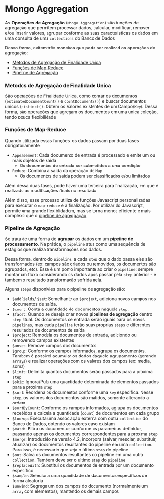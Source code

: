 # Mongo Aggregation

As **Operações de Agregação** (`Mongo Aggregation`) são funções de agregação que permitem processar dados, calcular,
modificar, remover e/ou inserir valores, agrupar conforme as suas caracteristicas os dados em uma consulta de
uma `collections` do Banco de Dados

Dessa forma, exitem três maneiras que pode ser realizad as operações de agregação:

- [Metodos de Agregação de Finalidade Unica](#metodos-de-agregao-de-finalidade-unica)
- [Funções de Map-Reduce](#funes-de-map-reduce)
- [Pipeline de Agregação](#pipeline-de-agregao)

### Metodos de Agregação de Finalidade Unica

São operações de Finalidade Unica, como contar os documentos (`estimatedDocumentCount()` e `countDocuments()`) e buscar
documentos unicos (`distinct()`: Obtem os Valores existentes de um Campo/`Key`). Dessa forma, são operações que agregam
os documentos em uma unica coleção, tendo pouca flexibilidade

### Funções de Map-Reduce

Quando utilizada essas funções, os dados passam por duas fases obrigatoriamente

- `Appeasement`: Cada documento de entrada é processado e emite um ou mais objetos de saìda
    - Os documentos de entrada ser submetidos a uma condição
- `Reduce`: Combina a saída da operação de `Map`
    - Os documentos de saida podem ser classificados e/ou limitados

Além dessa duas fases, pode haver uma terceira para finalização, em que é realizado as modificações finais no resultado

Além disso, esse processo utiliza de funções Javascript personalizadas para executar o `map-reduce` e a finalização. Por
utilizar do Javascript, permite uma grande flexiblidadem, mas se torna menos eficiente e mais complexo que
o [pipeline de agreggação](#pipeline-de-agregao)

### Pipeline de Agregação

Se trata de uma forma de **agrupar** os dados em um **pipeline de processamento**. Na prática, o `pipeline` atua como
uma sequência de estágios que realiza transformações nos dados.

Dessa forma, dentro do `pipeline`, a cada `step` que o dado passa eles são transformados (ex: campos são criados ou
removidos, os documentos são agrupados, etc). Esse é um ponto importante ao criar o `pipeline`: sempre montar um fluxo
considerando os dados após passar pela `step` anterior - e tambem o resultado transformação sofrida nela.

Alguns `steps` disponivies para o pipeline de agregação são:

- `$addFields`/ `$set`: Semelhante ao `$project`, adiciona novos campos nos documentos de saída.
- `$count`: Conta a quantidade de documentos naquela `step`.
- `$facet`: Quando se deseja criar novos **pipelines de agregação** dentro `step` atual. Os documentos de entrada serão
  iguais para os novos `pipelines`, mas cada `pipeline` terão suas proprias `steps` e diferentes resultados de
  documentos de saída
- `$project`: Remodela os documentos de entrada, adiciondo ou removendo campos existentes
- `$unset`: Remove campos dos documentos
- `$group`: Conforme os campos informados, agrupa os documentos. Tambem é possivel acumular os dados daquele
  agrupamento (gerando `arrays`) e realizar operações com os valores dos campos (ex: media, soma)
- `$limit`: Delimita quantos documentos serão passados para a proxima `step`
- `$skip`: Ignora/Pula uma quantidade determinada de elementos passados para a proxima `step`
- `$sort`: Reordena os documentos conforme uma `key` especifica. Nesse ``step``, os valores dos documentos são matidos,
  somente alterando a ordem
- `$sortByCount`: Conforme os campos informados, agrupa os documentos recebidos e calcula a quantidade (`count`) de
  documentos em cada grupo
- `$lookup`: Executa uma associação externa com outra `collection` do Banco de Dados, obtendo os valores caso existam
- `$match`: Filtra os documentos conforme os parametros definidos, passando apenas os documentos correspondentes para a
  proxima `step`
- `$merge`: Introduzido na versão 4.2, incorpora (salvar, mesclar, substituir, atualizar) os documentos resultantes do
  pipeline em uma ``collection``. Para isso, é necessario que seja o último `step` do pipeline
- `$out`: Salva os documentos resultantes do pipeline em uma outra `collection`. Tambem deve ser o ultimo `step`
  do `pipeline`
- `$replaceWith`: Substitui os documentos de entrada por um documento específico
- `$sample`: Seleciona uma quantidade de documentos especificos de forma aleatoria
- `$unwind`: Segrega um dos campos do documento (normalmente um `array` com elementos), mantendo os demais campos
